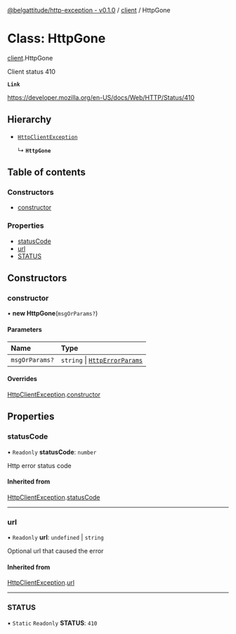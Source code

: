 [@belgattitude/http-exception - v0.1.0](../README.md) / [client](../modules/client.md) / HttpGone

# Class: HttpGone

[client](../modules/client.md).HttpGone

Client status 410

**`Link`**

https://developer.mozilla.org/en-US/docs/Web/HTTP/Status/410

## Hierarchy

- [`HttpClientException`](base.HttpClientException.md)

  ↳ **`HttpGone`**

## Table of contents

### Constructors

- [constructor](client.HttpGone.md#constructor)

### Properties

- [statusCode](client.HttpGone.md#statuscode)
- [url](client.HttpGone.md#url)
- [STATUS](client.HttpGone.md#status)

## Constructors

### constructor

• **new HttpGone**(`msgOrParams?`)

#### Parameters

| Name           | Type                                                                 |
| :------------- | :------------------------------------------------------------------- |
| `msgOrParams?` | `string` \| [`HttpErrorParams`](../modules/types.md#httperrorparams) |

#### Overrides

[HttpClientException](base.HttpClientException.md).[constructor](base.HttpClientException.md#constructor)

## Properties

### statusCode

• `Readonly` **statusCode**: `number`

Http error status code

#### Inherited from

[HttpClientException](base.HttpClientException.md).[statusCode](base.HttpClientException.md#statuscode)

---

### url

• `Readonly` **url**: `undefined` \| `string`

Optional url that caused the error

#### Inherited from

[HttpClientException](base.HttpClientException.md).[url](base.HttpClientException.md#url)

---

### STATUS

▪ `Static` `Readonly` **STATUS**: `410`

